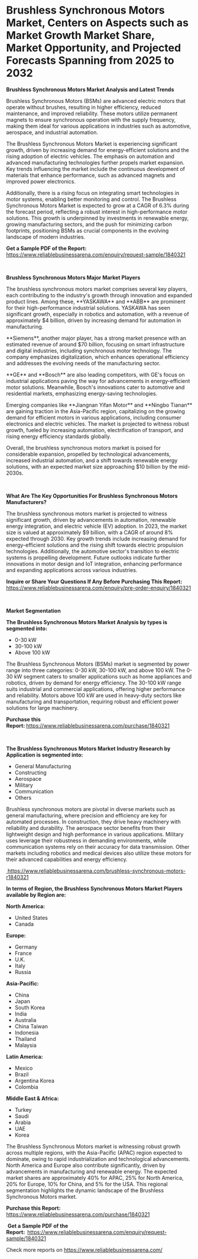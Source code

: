 <p><h1>Brushless Synchronous Motors Market, Centers on Aspects such as Market Growth Market Share, Market Opportunity, and Projected Forecasts Spanning from 2025 to 2032</h1></p><p><strong>Brushless Synchronous Motors Market Analysis and Latest Trends</strong></p>
<p><p>Brushless Synchronous Motors (BSMs) are advanced electric motors that operate without brushes, resulting in higher efficiency, reduced maintenance, and improved reliability. These motors utilize permanent magnets to ensure synchronous operation with the supply frequency, making them ideal for various applications in industries such as automotive, aerospace, and industrial automation.</p><p>The Brushless Synchronous Motors Market is experiencing significant growth, driven by increasing demand for energy-efficient solutions and the rising adoption of electric vehicles. The emphasis on automation and advanced manufacturing technologies further propels market expansion. Key trends influencing the market include the continuous development of materials that enhance performance, such as advanced magnets and improved power electronics. </p><p>Additionally, there is a rising focus on integrating smart technologies in motor systems, enabling better monitoring and control. The Brushless Synchronous Motors Market is expected to grow at a CAGR of 6.3% during the forecast period, reflecting a robust interest in high-performance motor solutions. This growth is underpinned by investments in renewable energy, growing manufacturing sectors, and the push for minimizing carbon footprints, positioning BSMs as crucial components in the evolving landscape of modern industries.</p></p>
<p><strong>Get a Sample PDF of the Report:&nbsp;</strong> <a href="https://www.reliablebusinessarena.com/enquiry/request-sample/1840321?utm_campaign=1871&utm_medium=2&utm_source=Github&utm_content=ia&utm_term=22022025&utm_id=brushless-synchronous-motors">https://www.reliablebusinessarena.com/enquiry/request-sample/1840321</a></p>
<p>&nbsp;</p>
<p><strong>Brushless Synchronous Motors Major Market Players</strong></p>
<p><p>The brushless synchronous motors market comprises several key players, each contributing to the industry's growth through innovation and expanded product lines. Among these, **YASKAWA** and **ABB** are prominent for their high-performance industrial solutions. YASKAWA has seen significant growth, especially in robotics and automation, with a revenue of approximately $4 billion, driven by increasing demand for automation in manufacturing.</p><p>**Siemens**, another major player, has a strong market presence with an estimated revenue of around $70 billion, focusing on smart infrastructure and digital industries, including synchronous motor technology. The company emphasizes digitalization, which enhances operational efficiency and addresses the evolving needs of the manufacturing sector.</p><p>**GE** and **Bosch** are also leading competitors, with GE's focus on industrial applications paving the way for advancements in energy-efficient motor solutions. Meanwhile, Bosch's innovations cater to automotive and residential markets, emphasizing energy-saving technologies.</p><p>Emerging companies like **Jiangnan Yifan Motor** and **Ningbo Tianan** are gaining traction in the Asia-Pacific region, capitalizing on the growing demand for efficient motors in various applications, including consumer electronics and electric vehicles. The market is projected to witness robust growth, fueled by increasing automation, electrification of transport, and rising energy efficiency standards globally.</p><p>Overall, the brushless synchronous motors market is poised for considerable expansion, propelled by technological advancements, increased industrial automation, and a shift towards renewable energy solutions, with an expected market size approaching $10 billion by the mid-2030s.</p></p>
<p>&nbsp;</p>
<p><strong>What Are The Key Opportunities For Brushless Synchronous Motors Manufacturers?</strong></p>
<p><p>The brushless synchronous motors market is projected to witness significant growth, driven by advancements in automation, renewable energy integration, and electric vehicle (EV) adoption. In 2023, the market size is valued at approximately $9 billion, with a CAGR of around 8% expected through 2030. Key growth trends include increasing demand for energy-efficient solutions and the rising shift towards electric propulsion technologies. Additionally, the automotive sector's transition to electric systems is propelling development. Future outlooks indicate further innovations in motor design and IoT integration, enhancing performance and expanding applications across various industries.</p></p>
<p><strong>Inquire or Share Your Questions If Any Before Purchasing This Report:</strong> <a href="https://www.reliablebusinessarena.com/enquiry/pre-order-enquiry/1840321?utm_campaign=1871&utm_medium=2&utm_source=Github&utm_content=ia&utm_term=22022025&utm_id=brushless-synchronous-motors">https://www.reliablebusinessarena.com/enquiry/pre-order-enquiry/1840321</a></p>
<p>&nbsp;</p>
<p><strong>Market Segmentation</strong></p>
<p><strong>The Brushless Synchronous Motors Market Analysis by types is segmented into:</strong></p>
<p><ul><li>0-30 kW</li><li>30-100 kW</li><li>Above 100 kW</li></ul></p>
<p><p>The Brushless Synchronous Motors (BSMs) market is segmented by power range into three categories: 0-30 kW, 30-100 kW, and above 100 kW. The 0-30 kW segment caters to smaller applications such as home appliances and robotics, driven by demand for energy efficiency. The 30-100 kW range suits industrial and commercial applications, offering higher performance and reliability. Motors above 100 kW are used in heavy-duty sectors like manufacturing and transportation, requiring robust and efficient power solutions for large machinery.</p></p>
<p><strong>Purchase this Report:&nbsp;</strong><a href="https://www.reliablebusinessarena.com/purchase/1840321?utm_campaign=1871&utm_medium=2&utm_source=Github&utm_content=ia&utm_term=22022025&utm_id=brushless-synchronous-motors">https://www.reliablebusinessarena.com/purchase/1840321</a></p>
<p>&nbsp;</p>
<p><strong>The Brushless Synchronous Motors Market Industry Research by Application is segmented into:</strong></p>
<p><ul><li>General Manufacturing</li><li>Constructing</li><li>Aerospace</li><li>Military</li><li>Communication</li><li>Others</li></ul></p>
<p><p>Brushless synchronous motors are pivotal in diverse markets such as general manufacturing, where precision and efficiency are key for automated processes. In construction, they drive heavy machinery with reliability and durability. The aerospace sector benefits from their lightweight design and high performance in various applications. Military uses leverage their robustness in demanding environments, while communication systems rely on their accuracy for data transmission. Other markets including robotics and medical devices also utilize these motors for their advanced capabilities and energy efficiency.</p></p>
<p><a href="https://www.reliablebusinessarena.com/brushless-synchronous-motors-r1840321?utm_campaign=1871&utm_medium=2&utm_source=Github&utm_content=ia&utm_term=22022025&utm_id=brushless-synchronous-motors">&nbsp;https://www.reliablebusinessarena.com/brushless-synchronous-motors-r1840321</a></p>
<p><strong>In terms of Region, the Brushless Synchronous Motors Market Players available by Region are:</strong></p>
<p>
    <p> <strong> North America: </strong>
        <ul>
            <li>United States</li>
            <li>Canada</li>
        </ul>
        </p> 
    <p> <strong> Europe: </strong>
        <ul>
            <li>Germany</li>
            <li>France</li>
            <li>U.K.</li>
            <li>Italy</li>
            <li>Russia</li>
        </ul>
        </p> 
    <p> <strong> Asia-Pacific: </strong>
        <ul>
            <li>China</li>
            <li>Japan</li>
            <li>South Korea</li>
            <li>India</li>
            <li>Australia</li>
            <li>China Taiwan</li>
            <li>Indonesia</li>
            <li>Thailand</li>
            <li>Malaysia</li>
        </ul>
        </p> 
    <p> <strong> Latin America: </strong>
        <ul>
            <li>Mexico</li>
            <li>Brazil</li>
            <li>Argentina Korea</li>
            <li>Colombia</li>
        </ul>
        </p> 
    <p> <strong> Middle East & Africa: </strong>
        <ul>
            <li>Turkey</li>
            <li>Saudi</li>
            <li>Arabia</li>
            <li>UAE</li>
            <li>Korea</li>
        </ul>
    </p>
    </p>
<p><p>The Brushless Synchronous Motors market is witnessing robust growth across multiple regions, with the Asia-Pacific (APAC) region expected to dominate, owing to rapid industrialization and technological advancements. North America and Europe also contribute significantly, driven by advancements in manufacturing and renewable energy. The expected market shares are approximately 40% for APAC, 25% for North America, 20% for Europe, 10% for China, and 5% for the USA. This regional segmentation highlights the dynamic landscape of the Brushless Synchronous Motors market.</p></p>
<p><strong>Purchase this Report: </strong><a href="https://www.reliablebusinessarena.com/purchase/1840321?utm_campaign=1871&utm_medium=2&utm_source=Github&utm_content=ia&utm_term=22022025&utm_id=brushless-synchronous-motors">https://www.reliablebusinessarena.com/purchase/1840321</a></p>
<p>&nbsp;<strong>Get a Sample PDF of the Report:&nbsp;&nbsp;</strong><a href="https://www.reliablebusinessarena.com/enquiry/request-sample/1840321?utm_campaign=1871&utm_medium=2&utm_source=Github&utm_content=ia&utm_term=22022025&utm_id=brushless-synchronous-motors">https://www.reliablebusinessarena.com/enquiry/request-sample/1840321</a></p>
<p><strong></strong></p>
<p>Check more reports on <a href="https://www.reliablebusinessarena.com/?utm_campaign=1871&utm_medium=2&utm_source=Github&utm_content=ia&utm_term=22022025&utm_id=brushless-synchronous-motors">https://www.reliablebusinessarena.com/</a></p>